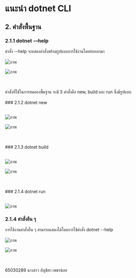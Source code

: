 # แนะนำ dotnet CLI
## 2. คำสั่งพื้นฐาน
### 2.1.1 dotnet -–help
คำสั่ง --help จะแสดงคำสั่งพร้อมรูปแบบการใช้งานโดยย่อออกมา
<br>
<br>
![ภาพ](https://github.com/AnchisaPhetnoi/03376836-OOP-2566-Lab-03/assets/144197034/b4feb829-a4d5-4ec0-bc2e-ebc15ff34200)

![ภาพ](https://github.com/AnchisaPhetnoi/03376836-OOP-2566-Lab-03/assets/144197034/7a7793c8-b4a2-441d-b001-6b175b545953)

<br>
<br>
คำสั่งที่ใช้ในการทดลองพื้นฐาน จะมี 3 คำสั่งคือ new, build และ run ซึ่งมีรูปแบบ
<br>
<br>
### 2.1.2 dotnet new
<br>
<br>

![ภาพ](https://github.com/AnchisaPhetnoi/03376836-OOP-2566-Lab-03/assets/144197034/38649b7a-e02d-47fa-8ccd-9ffa20d6a4d5)

![ภาพ](https://github.com/AnchisaPhetnoi/03376836-OOP-2566-Lab-03/assets/144197034/e73ca702-e0ba-4288-ab97-07328486982f)


<br>
<br>
### 2.1.3 dotnet build
<br>
<br>

![ภาพ](https://github.com/AnchisaPhetnoi/03376836-OOP-2566-Lab-03/assets/144197034/4f284d64-c856-481a-8a00-67223b73fd4b)

![ภาพ](https://github.com/AnchisaPhetnoi/03376836-OOP-2566-Lab-03/assets/144197034/88a81079-0194-41df-855a-e9181c6801e7)

<br>
<br>
### 2.1.4 dotnet run
<br>
<br>

![ภาพ](https://github.com/AnchisaPhetnoi/03376836-OOP-2566-Lab-03/assets/144197034/d5964373-18e5-4d77-9c66-f7f7b2aa7877)

### 2.1.4 คำสั่งอืน ๆ

การใช้งานคำสั่งอื่น ๆ สามารถแสดงได้โดยการใช้คำสั่ง dotnet --help <command>
<br>
<br>
![ภาพ](https://github.com/AnchisaPhetnoi/03376836-OOP-2566-Lab-03/assets/144197034/4c66ccff-3158-4730-ba97-850b0d7a557d)


![ภาพ](https://github.com/AnchisaPhetnoi/03376836-OOP-2566-Lab-03/assets/144197034/aac9db22-a5ba-44f0-8545-8579832dd938)


<br>
<br>
65030289 นางสาว อัญชิสา เพชรน้อย
